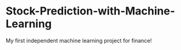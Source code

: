 # Stock-Prediction-with-Machine-Learning
My first independent machine learning project for finance!
